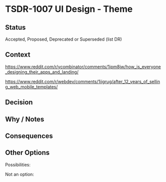 # TSDR-1007 UI Design - Theme 

## Status

Accepted, Proposed, Deprecated or Superseded (list DR)

## Context

https://www.reddit.com/r/ycombinator/comments/1ipm8jw/how_is_everyone_designing_their_apps_and_landing/

https://www.reddit.com/r/webdev/comments/1iigrug/after_12_years_of_selling_web_mobile_templates/

## Decision



## Why / Notes



## Consequences



## Other Options

Possibilities:

Not an option:

